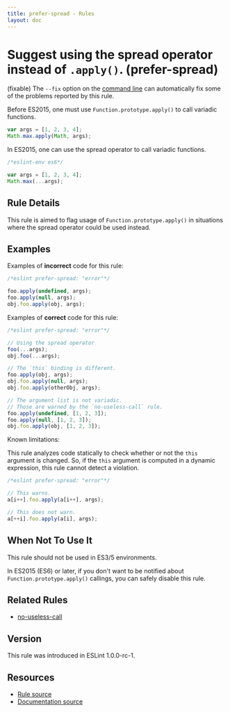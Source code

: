 ```yaml
---
title: prefer-spread - Rules
layout: doc
---
```

<!-- Note: No pull requests accepted for this file. See README.md in the root directory for details. -->

# Suggest using the spread operator instead of `.apply()`. (prefer-spread)

(fixable) The `--fix` option on the [command line](../user-guide/command-line-interface#fix) can automatically fix some of the problems reported by this rule.

Before ES2015, one must use `Function.prototype.apply()` to call variadic functions.

```js
var args = [1, 2, 3, 4];
Math.max.apply(Math, args);
```

In ES2015, one can use the spread operator to call variadic functions.

```js
/*eslint-env es6*/

var args = [1, 2, 3, 4];
Math.max(...args);
```

## Rule Details

This rule is aimed to flag usage of `Function.prototype.apply()` in situations where the spread operator could be used instead.

## Examples

Examples of **incorrect** code for this rule:

```js
/*eslint prefer-spread: "error"*/

foo.apply(undefined, args);
foo.apply(null, args);
obj.foo.apply(obj, args);
```

Examples of **correct** code for this rule:

```js
/*eslint prefer-spread: "error"*/

// Using the spread operator
foo(...args);
obj.foo(...args);

// The `this` binding is different.
foo.apply(obj, args);
obj.foo.apply(null, args);
obj.foo.apply(otherObj, args);

// The argument list is not variadic.
// Those are warned by the `no-useless-call` rule.
foo.apply(undefined, [1, 2, 3]);
foo.apply(null, [1, 2, 3]);
obj.foo.apply(obj, [1, 2, 3]);
```

Known limitations:

This rule analyzes code statically to check whether or not the `this` argument is changed. So, if the `this` argument is computed in a dynamic expression, this rule cannot detect a violation.

```js
/*eslint prefer-spread: "error"*/

// This warns.
a[i++].foo.apply(a[i++], args);

// This does not warn.
a[++i].foo.apply(a[i], args);
```

## When Not To Use It

This rule should not be used in ES3/5 environments.

In ES2015 (ES6) or later, if you don't want to be notified about `Function.prototype.apply()` callings, you can safely disable this rule.

## Related Rules

* [no-useless-call](no-useless-call)

## Version

This rule was introduced in ESLint 1.0.0-rc-1.

## Resources

* [Rule source](https://github.com/eslint/eslint/tree/master/lib/rules/prefer-spread.js)
* [Documentation source](https://github.com/eslint/eslint/tree/master/docs/rules/prefer-spread.md)
